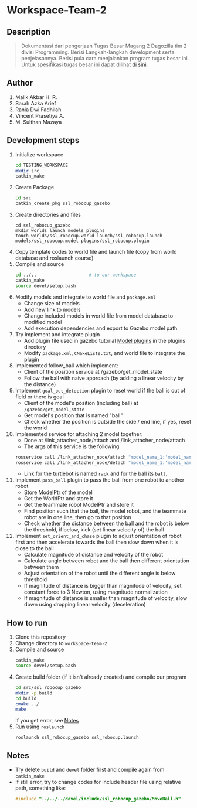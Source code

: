 # Workspace-Team-2

## Description
> Dokumentasi dari pengerjaan Tugas Besar Magang 2 Dagozilla tim 2 divisi Programming. Berisi Langkah-langkah development serta penjelasannya. Berisi pula cara menjalankan program tugas besar ini. Untuk spesifikasi tugas besar ini dapat dilihat [di sini](https://docs.google.com/document/d/1I2hONJeM-VH9wPXQ0c4o6-VN-0rQxDKiGZR3LR6tkmg/edit).

## Author
1. Malik Akbar H. R.
2. Sarah Azka Arief
3. Rania Dwi Fadhilah
4. Vincent Prasetiya A.
5. M. Sulthan Mazaya

## Development steps
1. Initialize workspace
    ```sh
    cd TESTING_WORKSPACE
    mkdir src
    catkin_make
    ```
2. Create Package
    ```sh
    cd src
    catkin_create_pkg ssl_robocup_gazebo
    ```
3. Create directories and files
    ```
    cd ssl_robocup_gazebo
    mkdir worlds launch models plugins
    touch worlds/ssl_robocup.world launch/ssl_robocup.launch models/ssl_robocup.model plugins/ssl_robocup.plugin
    ```
4. Copy template codes to world file and launch file (copy from world database and roslaunch course)
5. Compile and source
    ```sh
    cd ../..                    # to our workspace
    catkin_make
    source devel/setup.bash
    ```
6. Modify models and integrate to world file and `package.xml`
    - Change size of models
    - Add new link to models
    - Change included models in world file from model database to modified model
    - Add execution dependencies and export to Gazebo model path
7. Try implement and integrate plugin 
    - Add plugin file used in gazebo tutorial [Model plugins](http://gazebosim.org/tutorials?tut=plugins_model&cat=write_plugin) in the plugins directory
    - Modify `package.xml`, `CMakeLists.txt`, and world file to integrate the plugin
8. Implemented follow_ball which implement:
    - Client of the position service at /gazebo/get_model_state
    - Follow the ball with naive approach (by adding a linear velocity by the distance)
9. Implement `goal_out_detection` plugin to reset world if the ball is out of field or there is goal
    - Client of the model's position (including ball) at `/gazebo/get_model_state`
    - Get model's position that is named "ball"
    - Check whether the position is outside the side / end line, if yes, reset the world 
10. Implemented service for attaching 2 model together:
    - Done at /link_attacher_node/attach and /link_attacher_node/attach
    - The args of this service is the following
    ```bash
    rosservice call /link_attacher_node/attach "model_name_1:'model_name' link_name_1:'link_name' model_name_2:'model_name' link_name_2:'link_name'"
    rosservice call /link_attacher_node/detach "model_name_1:'model_name' link_name_1:'link_name' model_name_2:'model_name' link_name_2:'link_name'"
    ```
    - Link for the turtlebot is named `rack` and for the ball its `ball`.
11. Implement `pass_ball` plugin to pass the ball from one robot to another robot
    - Store ModelPtr of the model
    - Get the WorldPtr and store it
    - Get the teammate robot ModelPtr and store it
    - Find position such that the ball, the model robot, and the teammate robot are in one line, then go to that position
    - Check whether the distance between the ball and the robot is below the threshold, if below, kick (set linear velocity of) the ball 
12. Implement `set_orient_and_chase` plugin to adjust orientation of robot first and then accelerate towards the ball then slow down when it is close to the ball
    - Calculate magnitude of distance and velocity of the robot
    - Calculate angle between robot and the ball then different orientation between them
    - Adjust orientation of the robot until the different angle is below threshold
    - If magnitude of distance is bigger than magnitude of velocity, set constant force to 3 Newton, using magnitude normalization
    - If magnitude of distance is smaller than magnitude of velocity, slow down using dropping linear velocity (deceleration)

## How to run
1. Clone this repository
2. Change directory to `workspace-team-2`
3. Compile and source
    ```sh
    catkin_make
    source devel/setup.bash
    ```
4. Create build folder (if it isn't already created) and compile our program
    ```sh
    cd src/ssl_robocup_gazebo
    mkdir -p build
    cd build
    cmake ../
    make
    ```
    If you get error, see [Notes](#notes)
5. Run using `roslaunch`
    ```
    roslaunch ssl_robocup_gazebo ssl_robocup.launch 
    ```

## Notes
- Try delete `build` and `devel` folder first and compile again from `catkin_make`
- If still error, try to change codes for include header file using relative path, something like:
    ```cpp
    #include "../../../devel/include/ssl_robocup_gazebo/MoveBall.h"
    ```